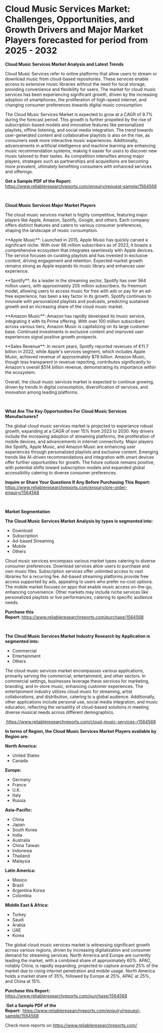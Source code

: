 <p><h1>Cloud Music Services Market: Challenges, Opportunities, and Growth Drivers and Major Market Players forecasted for period from 2025 - 2032</h1></p><p><strong>Cloud Music Services Market Analysis and Latest Trends</strong></p>
<p><p>Cloud Music Services refer to online platforms that allow users to stream or download music from cloud-based repositories. These services enable access to extensive music libraries without the need for local storage, providing convenience and flexibility for users. The market for cloud music services has been experiencing significant growth, driven by the increasing adoption of smartphones, the proliferation of high-speed internet, and changing consumer preferences towards digital music consumption.</p><p>The Cloud Music Services Market is expected to grow at a CAGR of 9.7% during the forecast period. This growth is further propelled by the rise of subscription-based models and innovative features like personalized playlists, offline listening, and social media integration. The trend towards user-generated content and collaborative playlists is also on the rise, as consumers seek more interactive music experiences. Additionally, advancements in artificial intelligence and machine learning are enhancing music recommendation systems, making it easier for users to discover new music tailored to their tastes. As competition intensifies among major players, strategies such as partnerships and acquisitions are becoming more prevalent, ultimately benefiting consumers with enhanced services and offerings.</p></p>
<p><strong>Get a Sample PDF of the Report:&nbsp;</strong> <a href="https://www.reliableresearchreports.com/enquiry/request-sample/1564568?utm_campaign=2960&utm_medium=2&utm_source=Github&utm_content=ia&utm_term=09032025&utm_id=cloud-music-services">https://www.reliableresearchreports.com/enquiry/request-sample/1564568</a></p>
<p>&nbsp;</p>
<p><strong>Cloud Music Services Major Market Players</strong></p>
<p><p>The cloud music services market is highly competitive, featuring major players like Apple, Amazon, Spotify, Google, and others. Each company offers distinct features and caters to various consumer preferences, shaping the landscape of music consumption.</p><p>**Apple Music**: Launched in 2015, Apple Music has quickly carved a significant niche. With over 88 million subscribers as of 2023, it boasts a comprehensive ecosystem that integrates seamlessly with Apple devices. The service focuses on curating playlists and has invested in exclusive content, driving engagement and retention. Expected market growth remains strong as Apple expands its music library and enhances user experience.</p><p>**Spotify**: As a leader in the streaming sector, Spotify has over 564 million users, with approximately 205 million subscribers. Its freemium model, allowing users to access music for free with ads or pay for an ad-free experience, has been a key factor in its growth. Spotify continues to innovate with personalized playlists and podcasts, predicting sustained growth and an increasing share of the cloud music market.</p><p>**Amazon Music**: Amazon has rapidly developed its music service, integrating it with its Prime offering. With over 100 million subscribers across various tiers, Amazon Music is capitalizing on its large customer base. Continued investments in exclusive content and improved user experiences signal positive growth prospects.</p><p>**Sales Revenue**: In recent years, Spotify reported revenues of €11.7 billion in 2022, while Apple's services segment, which includes Apple Music, achieved revenue of approximately $78 billion. Amazon Music, though less transparent in revenue reporting, contributes significantly to Amazon's overall $514 billion revenue, demonstrating its importance within the ecosystem.</p><p>Overall, the cloud music services market is expected to continue growing, driven by trends in digital consumption, diversification of services, and innovation among leading platforms.</p></p>
<p>&nbsp;</p>
<p><strong>What Are The Key Opportunities For Cloud Music Services Manufacturers?</strong></p>
<p><p>The global cloud music services market is projected to experience robust growth, expanding at a CAGR of over 15% from 2023 to 2030. Key drivers include the increasing adoption of streaming platforms, the proliferation of mobile devices, and advancements in internet connectivity. Major players like Spotify, Apple Music, and Amazon Music are enhancing user experiences through personalized playlists and exclusive content. Emerging trends like AI-driven recommendations and integration with smart devices offer further opportunities for growth. The future outlook remains positive, with potential shifts toward subscription models and expanded global accessibility catering to diverse consumer preferences.</p></p>
<p><strong>Inquire or Share Your Questions If Any Before Purchasing This Report:</strong> <a href="https://www.reliableresearchreports.com/enquiry/pre-order-enquiry/1564568?utm_campaign=2960&utm_medium=2&utm_source=Github&utm_content=ia&utm_term=09032025&utm_id=cloud-music-services">https://www.reliableresearchreports.com/enquiry/pre-order-enquiry/1564568</a></p>
<p>&nbsp;</p>
<p><strong>Market Segmentation</strong></p>
<p><strong>The Cloud Music Services Market Analysis by types is segmented into:</strong></p>
<p><ul><li>Download</li><li>Subscription</li><li>Ad-based Streaming</li><li>Mobile</li><li>Others</li></ul></p>
<p><p>Cloud music services encompass various market types catering to diverse consumer preferences. Download services allow users to purchase and own music files. Subscription services offer unlimited access to vast libraries for a recurring fee. Ad-based streaming platforms provide free access supported by ads, appealing to users who prefer no-cost options. The mobile market focuses on apps that enable music access on-the-go, enhancing convenience. Other markets may include niche services like personalized playlists or live performances, catering to specific audience needs.</p></p>
<p><strong>Purchase this Report:&nbsp;</strong><a href="https://www.reliableresearchreports.com/purchase/1564568?utm_campaign=2960&utm_medium=2&utm_source=Github&utm_content=ia&utm_term=09032025&utm_id=cloud-music-services">https://www.reliableresearchreports.com/purchase/1564568</a></p>
<p>&nbsp;</p>
<p><strong>The Cloud Music Services Market Industry Research by Application is segmented into:</strong></p>
<p><ul><li>Commercial</li><li>Entertainment</li><li>Others</li></ul></p>
<p><p>The cloud music services market encompasses various applications, primarily serving the commercial, entertainment, and other sectors. In commercial settings, businesses leverage these services for marketing, branding, and in-store music, enhancing customer experiences. The entertainment industry utilizes cloud music for streaming, artist collaborations, and distribution, catering to a global audience. Additionally, other applications include personal use, social media integration, and music education, reflecting the versatility of cloud-based solutions in meeting diverse musical needs across different demographics.</p></p>
<p><a href="https://www.reliableresearchreports.com/cloud-music-services-r1564568?utm_campaign=2960&utm_medium=2&utm_source=Github&utm_content=ia&utm_term=09032025&utm_id=cloud-music-services">&nbsp;https://www.reliableresearchreports.com/cloud-music-services-r1564568</a></p>
<p><strong>In terms of Region, the Cloud Music Services Market Players available by Region are:</strong></p>
<p>
    <p> <strong> North America: </strong>
        <ul>
            <li>United States</li>
            <li>Canada</li>
        </ul>
        </p> 
    <p> <strong> Europe: </strong>
        <ul>
            <li>Germany</li>
            <li>France</li>
            <li>U.K.</li>
            <li>Italy</li>
            <li>Russia</li>
        </ul>
        </p> 
    <p> <strong> Asia-Pacific: </strong>
        <ul>
            <li>China</li>
            <li>Japan</li>
            <li>South Korea</li>
            <li>India</li>
            <li>Australia</li>
            <li>China Taiwan</li>
            <li>Indonesia</li>
            <li>Thailand</li>
            <li>Malaysia</li>
        </ul>
        </p> 
    <p> <strong> Latin America: </strong>
        <ul>
            <li>Mexico</li>
            <li>Brazil</li>
            <li>Argentina Korea</li>
            <li>Colombia</li>
        </ul>
        </p> 
    <p> <strong> Middle East & Africa: </strong>
        <ul>
            <li>Turkey</li>
            <li>Saudi</li>
            <li>Arabia</li>
            <li>UAE</li>
            <li>Korea</li>
        </ul>
    </p>
    </p>
<p><p>The global cloud music services market is witnessing significant growth across various regions, driven by increasing digitalization and consumer demand for streaming services. North America and Europe are currently leading the market, with a combined share of approximately 60%. APAC, notably China, is rapidly expanding, projected to capture around 25% of the market due to rising internet penetration and mobile usage. North America holds a market share of 35%, followed by Europe at 25%, APAC at 25%, and China at 15%.</p></p>
<p><strong>Purchase this Report: </strong><a href="https://www.reliableresearchreports.com/purchase/1564568?utm_campaign=2960&utm_medium=2&utm_source=Github&utm_content=ia&utm_term=09032025&utm_id=cloud-music-services">https://www.reliableresearchreports.com/purchase/1564568</a></p>
<p>&nbsp;<strong>Get a Sample PDF of the Report:&nbsp;&nbsp;</strong><a href="https://www.reliableresearchreports.com/enquiry/request-sample/1564568?utm_campaign=2960&utm_medium=2&utm_source=Github&utm_content=ia&utm_term=09032025&utm_id=cloud-music-services">https://www.reliableresearchreports.com/enquiry/request-sample/1564568</a></p>
<p><strong></strong></p>
<p>Check more reports on <a href="https://www.reliableresearchreports.com/?utm_campaign=2960&utm_medium=2&utm_source=Github&utm_content=ia&utm_term=09032025&utm_id=cloud-music-services">https://www.reliableresearchreports.com/</a></p>